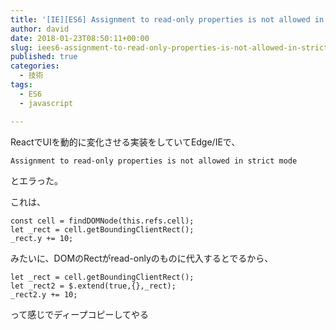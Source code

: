 ```yaml
---
title: '[IE][ES6] Assignment to read-only properties is not allowed in strict modeを回避'
author: david
date: 2018-01-23T08:50:11+00:00
slug: iees6-assignment-to-read-only-properties-is-not-allowed-in-strict-mode
published: true
categories:
  - 技術
tags:
  - ES6
  - javascript

---
```

ReactでUIを動的に変化させる実装をしていてEdge/IEで、

`Assignment to read-only properties is not allowed in strict mode`

とエラった。

これは、

```
const cell = findDOMNode(this.refs.cell);
let _rect = cell.getBoundingClientRect();
_rect.y += 10;
``` 

みたいに、DOMのRectがread-onlyのものに代入するとでるから、

```
let _rect = cell.getBoundingClientRect();
let _rect2 = $.extend(true,{},_rect);
_rect2.y += 10;
``` 

って感じでディープコピーしてやる